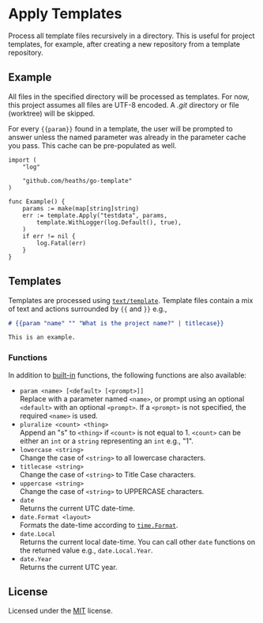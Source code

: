 # Apply Templates

Process all template files recursively in a directory. This is useful for
project templates, for example, after creating a new repository from a template
repository.

## Example

All files in the specified directory will be processed as templates. For now,
this project assumes all files are UTF-8 encoded. A _.git_ directory or file
(worktree) will be skipped.

For every `{{param}}` found in a template, the user will be prompted to answer
unless the named parameter was already in the parameter cache you pass. This
cache can be pre-populated as well.

```golang
import (
    "log"

    "github.com/heaths/go-template"
)

func Example() {
    params := make(map[string]string)
    err := template.Apply("testdata", params,
        template.WithLogger(log.Default(), true),
    )
    if err != nil {
        log.Fatal(err)
    }
}
```

## Templates

Templates are processed using [`text/template`](https://pkg.go.dev/text/template).
Template files contain a mix of text and actions surrounded by `{{` and `}}` e.g.,

```markdown
# {{param "name" "" "What is the project name?" | titlecase}}

This is an example.
```

### Functions

In addition to [built-in](https://pkg.go.dev/text/template#hdr-Functions) functions,
the following functions are also available:

* `param <name> [<default> [<prompt>]]`\
  Replace with a parameter named `<name>`, or prompt using an optional `<default>`
  with an optional `<prompt>`. If a `<prompt>` is not specified, the required
  `<name>` is used.
* `pluralize <count> <thing>`\
  Append an "s" to `<thing>` if `<count>` is not equal to 1. `<count>` can be
  either an `int` or a `string` representing an `int` e.g., "1".
* `lowercase <string>`\
  Change the case of `<string>` to all lowercase characters.
* `titlecase <string>`\
  Change the case of `<string>` to Title Case characters.
* `uppercase <string>`\
  Change the case of `<string>` to UPPERCASE characters.
* `date`\
  Returns the current UTC date-time.
* `date.Format <layout>`\
  Formats the date-time according to [`time.Format`](https://pkg.go.dev/time#Time.Format).
* `date.Local`\
  Returns the current local date-time. You can call other `date` functions
  on the returned value e.g., `date.Local.Year`.
* `date.Year`\
  Returns the current UTC year.

## License

Licensed under the [MIT](LICENSE.txt) license.
